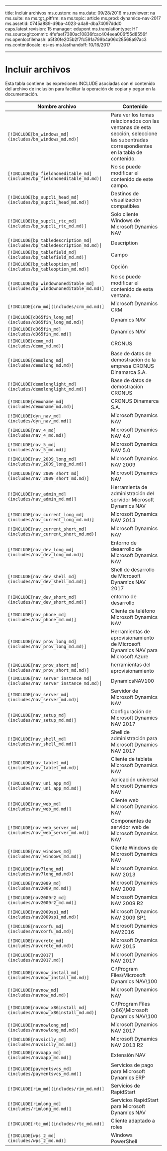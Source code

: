 
---
title: Incluir archivos
ms.custom: na
ms.date: 09/28/2016
ms.reviewer: na
ms.suite: na
ms.tgt_pltfrm: na
ms.topic: article
ms.prod: dynamics-nav-2017
ms.assetid: 0745a889-d9ba-4023-a4a8-dba74097ddd0
caps.latest.revision: 15
manager: edupont
ms.translationtype: HT
ms.sourcegitcommit: 4fefaef7380ac10836fcac404eea006f55d8556f
ms.openlocfilehash: a5f30fe205b2f7fc591a799b4a06c28568a97ac3
ms.contentlocale: es-es
ms.lasthandoff: 10/16/2017

---

# <a name="include-files"></a>Incluir archivos

Esta tabla contiene las expresiones INCLUDE asociadas con el contenido del archivo de inclusión para facilitar la operación de copiar y pegar en la documentación.

|Nombre archivo   |Contenido  |
|------------|---------|
|`[!INCLUDE[bn_windows_md](includes/bn_windows_md.md)]`|Para ver los temas relacionados con las ventanas de esta sección, seleccione las subentradas correspondientes en la tabla de contenido.|
|`[!INCLUDE[bp_fieldnoneditable_md](includes/bp_fieldnoneditable_md.md)]`|No se puede modificar el contenido de este campo.|
|`[!INCLUDE[bp_supcli_head_md](includes/bp_supcli_head_md.md)]`|Destinos de visualización compatibles|
|`[!INCLUDE[bp_supcli_rtc_md](includes/bp_supcli_rtc_md.md)]`|Solo cliente Windows de Microsoft Dynamics NAV|
|`[!INCLUDE[bp_tabledescription_md](includes/bp_tabledescription_md.md)]`|Description| 
|`[!INCLUDE[bp_tablefield_md](includes/bp_tablefield_md.md)]`|Campo|
|`[!INCLUDE[bp_tableoption_md](includes/bp_tableoption_md.md)]`|Opción|
|`[!INCLUDE[bp_windownoneditable_md](includes/bp_windownoneditable_md.md)]`|No se puede modificar el contenido de esta ventana.|
|`[!INCLUDE[crm_md](includes/crm_md.md)]`|Microsoft Dynamics CRM|
|`[!INCLUDE[d365fin_long_md](includes/d365fin_long_md.md)]`|Dynamics NAV|
|`[!INCLUDE[d365fin_md](includes/d365fin_md.md)]`|Dynamics NAV|
|`[!INCLUDE[demo_md](includes/demo_md.md)]`|CRONUS|
|`[!INCLUDE[demolong_md](includes/demolong_md.md)]`|Base de datos de demostración de la empresa CRONUS Dinamarca S.A.|
|`[!INCLUDE[demolonglight_md](includes/demolonglight_md.md)]`|Base de datos de demostración CRONUS|
|`[!INCLUDE[demoname_md](includes/demoname_md.md)]`|CRONUS Dinamarca S.A.|
|`[!INCLUDE[dyn_nav_md](includes/dyn_nav_md.md)]`|Microsoft Dynamics NAV|
|`[!INCLUDE[nav_4_md](includes/nav_4_md.md)]`|Microsoft Dynamics NAV 4.0|
|`[!INCLUDE[nav_5_md](includes/nav_5_md.md)]`|Microsoft Dynamics NAV 5.0|
|`[!INCLUDE[nav_2009_long_md](includes/nav_2009_long_md.md)]`|Microsoft Dynamics NAV 2009|
|`[!INCLUDE[nav_2009_short_md](includes/nav_2009_short_md.md)]`|Microsoft Dynamics NAV|
|`[!INCLUDE[nav_admin_md](includes/nav_admin_md.md)]`|Herramienta de administración del servidor Microsoft Dynamics NAV|
|`[!INCLUDE[nav_current_long_md](includes/nav_current_long_md.md)]`|Microsoft Dynamics NAV 2013|
|`[!INCLUDE[nav_current_short_md](includes/nav_current_short_md.md)]`|Microsoft Dynamics NAV|
|`[!INCLUDE[nav_dev_long_md](includes/nav_dev_long_md.md)]`|Entorno de desarrollo de Microsoft Dynamics NAV|
|`[!INCLUDE[nav_dev_shell_md](includes/nav_dev_shell_md.md)]`|Shell de desarrollo de Microsoft Dynamics NAV 2017|
|`[!INCLUDE[nav_dev_short_md](includes/nav_dev_short_md.md)]`|entorno de desarrollo|
|`[!INCLUDE[nav_phone_md](includes/nav_phone_md.md)]`|Cliente de teléfono Microsoft Dynamics NAV|
|`[!INCLUDE[nav_prov_long_md](includes/nav_prov_long_md.md)]`|Herramientas de aprovisionamiento de Microsoft Dynamics NAV para Microsoft Azure|
|`[!INCLUDE[nav_prov_short_md](includes/nav_prov_short_md.md)]`|herramientas del aprovisionamiento|
|`[!INCLUDE[nav_server_instance_md](includes/nav_server_instance_md.md)]`|DynamicsNAV100|
|`[!INCLUDE[nav_server_md](includes/nav_server_md.md)]`|Servidor de Microsoft Dynamics NAV|
|`[!INCLUDE[nav_setup_md](includes/nav_setup_md.md)]`|Configuración de Microsoft Dynamics NAV 2017|
|`[!INCLUDE[nav_shell_md](includes/nav_shell_md.md)]`|Shell de administración para Microsoft Dynamics NAV 2017|
|`[!INCLUDE[nav_tablet_md](includes/nav_tablet_md.md)]`|Cliente de tableta Microsoft Dynamics NAV|
|`[!INCLUDE[nav_uni_app_md](includes/nav_uni_app_md.md)]`|Aplicación universal Microsoft Dynamics NAV|
|`[!INCLUDE[nav_web_md](includes/nav_web_md.md)]`|Cliente web Microsoft Dynamics NAV|
|`[!INCLUDE[nav_web_server_md](includes/nav_web_server_md.md)]`|Componentes de servidor web de Microsoft Dynamics NAV|
|`[!INCLUDE[nav_windows_md](includes/nav_windows_md.md)]`|Cliente Windows de Microsoft Dynamics NAV|
|`[!INCLUDE[nav7long_md](includes/nav7long_md.md)]`|Microsoft Dynamics NAV 2013|
|`[!INCLUDE[nav2009_md](includes/nav2009_md.md)]`|Microsoft Dynamics NAV 2009|
|`[!INCLUDE[nav2009r2_md](includes/nav2009r2_md.md)]`|Microsoft Dynamics NAV 2009 R2|
|`[!INCLUDE[nav2009sp1_md](includes/nav2009sp1_md.md)]`|Microsoft Dynamics NAV 2009 SP1|
|`[!INCLUDE[navcorfu_md](includes/navcorfu_md.md)]`|Microsoft Dynamics NAV2016|
|`[!INCLUDE[navcrete_md](includes/navcrete_md.md)]`|Microsoft Dynamics NAV 2015|
|`[!INCLUDE[nav2017](includes/nav2017.md)]`|Microsoft Dynamics NAV 2017|
|`[!INCLUDE[navnow_install_md](includes/navnow_install_md.md)]`|C:\\Program Files\\Microsoft Dynamics NAV\\100|
|`[!INCLUDE[navnow_md](includes/navnow_md.md)]`|Microsoft Dynamics NAV|
|`[!INCLUDE[navnow_x86install_md](includes/navnow_x86install_md.md)]`|C:\\Program Files \(x86\)\\Microsoft Dynamics NAV\\100|
|`[!INCLUDE[navnowlong_md](includes/navnowlong_md.md)]`|Microsoft Dynamics NAV 2017|
|`[!INCLUDE[navsicily_md](includes/navsicily_md.md)]`|Microsoft Dynamics NAV 2013 R2|
|`[!INCLUDE[navxapp_md](includes/navxapp_md.md)]`|Extensión NAV|
|`[!INCLUDE[paymentsvcs_md](includes/paymentsvcs_md.md)]`|Servicios de pago para Microsoft Dynamics ERP|
|`[!INCLUDE[rim_md](includes/rim_md.md)]`|Servicios de RapidStart|
|`[!INCLUDE[rimlong_md](includes/rimlong_md.md)]`|Servicios RapidStart para Microsoft Dynamics NAV|
|`[!INCLUDE[rtc_md](includes/rtc_md.md)]`|Cliente adaptado a roles|
|`[!INCLUDE[wps_2_md](includes/wps_2_md.md)]`|Windows PowerShell|

